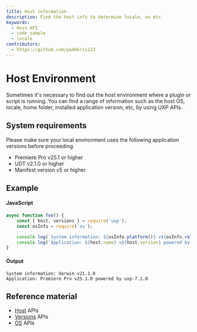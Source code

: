 ```yaml
---
title: Host information
description: Find the host info to determine locale, os etc
keywords:
  - Host API
  - code sample 
  - locale
contributors:
  - https://github.com/padmkris123
---
```


# Host Environment
Sometimes it's necessary to find out the host environment where a plugin or script is running. You can find a range of information such as the host OS, locale, home folder, installed application version, etc, by using UXP APIs.

## System requirements
Please make sure your local environment uses the following application versions before proceeding.
- Premiere Pro v25.1 or higher
- UDT v2.1.0 or higher
- Manifest version v5 or higher

## Example
<CodeBlock slots="heading, code" repeat="2" languages="JavaScript,text" />

#### JavaScript
```js
async function foo() {
    const { host, versions } = require('uxp');
    const osInfo = require('os');

    console.log(`System information: ${osInfo.platform()} v${osInfo.release()}`);
    console.log(`Application: ${host.name} v${host.version} powered by ${versions.uxp}`);
}
```

#### Output
```
System information: darwin v21.1.0
Application: Premiere Pro v25.1.0 powered by uxp-7.1.0
```


## Reference material
- [Host](../../../uxp-api/reference-js/Modules/uxp/Host%20Information/Host/) APIs
- [Versions](../../../uxp-api/reference-js/Modules/uxp/Versions/Versions/) APIs
- [OS](../../../uxp-api/reference-js/Modules/os/OS/) APIs

